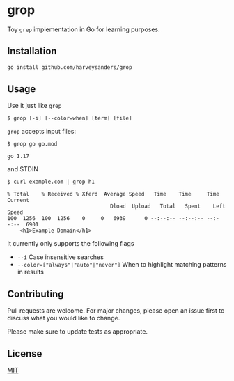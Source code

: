 # grop

Toy `grep` implementation in Go for learning purposes.

## Installation

```bash
go install github.com/harveysanders/grop
```

## Usage

Use it just like `grep`

```shell
$ grop [-i] [--color=when] [term] [file]
```

`grop` accepts input files:

```shell
$ grop go go.mod

go 1.17
```

and STDIN

```shell
$ curl example.com | grop h1

% Total    % Received % Xferd  Average Speed   Time    Time     Time  Current
                                 Dload  Upload   Total   Spent    Left  Speed
100  1256  100  1256    0     0   6939      0 --:--:-- --:--:-- --:--:--  6901
    <h1>Example Domain</h1>
```

It currently only supports the following flags

- `--i` Case insensitive searches
- `--color=["always"|"auto"|"never"]` When to highlight matching patterns in results

## Contributing

Pull requests are welcome. For major changes, please open an issue first to discuss what you would like to change.

Please make sure to update tests as appropriate.

## License

[MIT](https://choosealicense.com/licenses/mit/)
